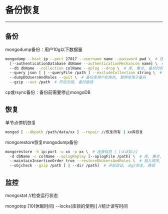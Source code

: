 # 备份恢复
---

## 备份

mongodump备份：用户10g以下数据量

```bash
mongodump --host ip --port 27017 --username name --password pwd \  # 连接信息
  [--authenticationDatabase dbName --authenticationMechanism name] \  # 认证库和算法
  --db dbName --collection colName --oplog --drop \  # 库, 集合, 备份时的日志, 添加删库
  --query json [ | --queryFile /path ] --excludeCollection string \  # 备份查询数据, 排除集合
  --dumpDbUsersAndRoles --quit \  # 备份库用户和角色, 暂停库用于备份
  --gzip --out /path  # 开启压缩, 备份路径
```

cp或rsync备份：备份前需要停止mongoDB

## 恢复

单节点停机恢复

```bash
mongod [ --dbpath /path/data/xx ] --repair //恢复所有 | xx库恢复
```
mongorestore恢复mongodump备份

```bash
mongorestore -h ip:port -u xx -p xx \  # 连接信息 | [认证如上]
  -d dbName -c colName --oplogReplay [--oplogFile /path] \  # 库, 集合, 恢复日志
  --maintainInsertionOrder true --restoreDbUsersAndRoles \  # 插入顺序, 恢复角色
  --objcheck --gzip /path [ | --dir /path]  # 开启验证, 从gz恢复, 路径
```

## 监控

mongostat //检查运行状态

mongotop [10(休眠时间) --locks(库锁的使用)] //统计读写时间
